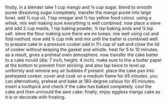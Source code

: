 firstly, in a blender take 1 cup mango and ¾ cup sugar.
blend to smooth puree dissolving sugar completely.
transfer the mango puree into large bowl.
add ½ cup oil, 1 tsp vinegar and ½ tsp yellow food colour.
using a whisk, mix well making sure everything is well combined.
now place a sieve and add 2 cup maida, 1 tsp baking powder, ¼ tsp baking soda and ¼ tsp salt.
sieve the flour making sure there are no lumps.
mix well using cut and fold method.
now add ¼ cup milk and mix until the batter is combined well.
to prepare cake in a pressure cooker add in 1½ cup of salt and close the lid of cooker without keeping the gasket and whistle. heat for 5 to 10 minutes. as a result, gives a preheat oven atmosphere.
now transfer the cake batter to a cake mould (dia: 7 inch, height: 4 inch). make sure to line a butter paper at the bottom to prevent from sticking.
and also tap twice to level up uniformly and remove any air bubbles if present.
place the cake pan into preheated cooker.
cover and cook on a medium flame for 45 minutes. you can alternatively, preheat and bake at 180-degree celsius for 45 minutes.
insert a toothpick and check if the cake has baked completely.
cool the cake and then unmould the aam cake.
finally, enjoy eggless mango cake as it is or decorate with frosting.